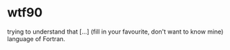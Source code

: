 # wtf90
trying to understand that   [...] (fill in your favourite, don't want to know mine) language of Fortran.
